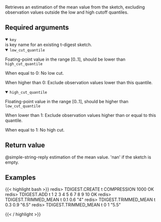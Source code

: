Retrieves an estimation of the mean value from the sketch, excluding observation values outside the low and high cutoff quantiles.

## Required arguments

<details open><summary><code>key</code></summary> 
is key name for an existing t-digest sketch.
</details>

<details open><summary><code>low_cut_quantile</code></summary> 
  
Foating-point value in the range [0..1], should be lower than `high_cut_quantile`
  
When equal to 0: No low cut.
  
When higher than 0: Exclude observation values lower than this quantile.
</details>

<details open><summary><code>high_cut_quantile</code></summary> 
  
Floating-point value in the range [0..1], should be higher than `low_cut_quantile`  
  
When lower than 1: Exclude observation values higher than or equal to this quantile.

When equal to 1: No high cut.
</details>

## Return value

@simple-string-reply estimation of the mean value. 'nan' if the sketch is empty.

## Examples

{{< highlight bash >}}
redis> TDIGEST.CREATE t COMPRESSION 1000
OK
redis> TDIGEST.ADD t 1 2 3 4 5 6 7 8 9 10
OK
redis> TDIGEST.TRIMMED_MEAN t 0.1 0.6
"4"
redis> TDIGEST.TRIMMED_MEAN t 0.3 0.9
"6.5"
redis> TDIGEST.TRIMMED_MEAN t 0 1
"5.5"

{{< / highlight >}}
